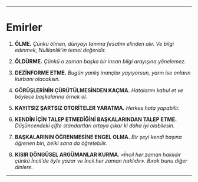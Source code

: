 -----
# Emirler

1. **ÖLME.**
    *Çünkü ölmen, dünyayı tanıma fırsatını elinden alır. Ve bilgi edinmek, Nullianlık'ın temel değeridir.*

2. **ÖLDÜRME.**
    *Çünkü o zaman başka bir insan bilgi arayışına yönelemez.*

3. **DEZİNFORME ETME.**
    *Bugün yanlış inançlar yayıyorsun, yarın ise onların kurbanı olacaksın.*

4. **GÖRÜŞLERİNİN ÇÜRÜTÜLMESİNDEN KAÇMA.**
    *Hatalarını kabul et ve böylece başkalarına örnek ol.*

5. **KAYITSIZ ŞARTSIZ OTORİTELER YARATMA.**
    *Herkes hata yapabilir.*

6. **KENDİN İÇİN TALEP ETMEDİĞİNİ BAŞKALARINDAN TALEP ETME.**
    *Düşüncendeki çifte standartları ortaya çıkar ki daha iyi olabilesin.*

7. **BAŞKALARININ ÖĞRENMESİNE ENGEL OLMA.**
    *Bir şeyi kendi başına öğrenen biri, belki sana da öğretebilir.*

8. **KISIR DÖNGÜSEL ARGÜMANLAR KURMA.**
    *«İncil her zaman haklıdır çünkü İncil'de öyle yazar ve İncil her zaman haklıdır». Bırak bunu diğer dinlere.*
-----
